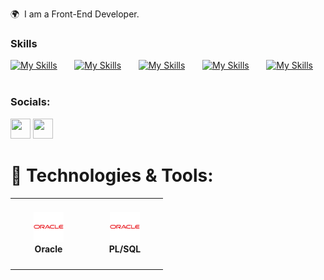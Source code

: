 🌍  I am a Front-End Developer.
<br/>

### Skills

[![My Skills](https://skillicons.dev/icons?i=html,css)](https://skillicons.dev) &nbsp;&nbsp;&nbsp;&nbsp;&nbsp; [![My Skills](https://skillicons.dev/icons?i=js,ts)](https://skillicons.dev) &nbsp;&nbsp;&nbsp;&nbsp;&nbsp; [![My Skills](https://skillicons.dev/icons?i=scss,jest)](https://skillicons.dev) &nbsp;&nbsp;&nbsp;&nbsp;&nbsp; [![My Skills](https://skillicons.dev/icons?i=git,npm)](https://skillicons.dev) &nbsp;&nbsp;&nbsp;&nbsp;&nbsp; [![My Skills](https://skillicons.dev/icons?i=oracle,pl/sql)](https://skillicons.dev) &nbsp;&nbsp;&nbsp;&nbsp;&nbsp;
<br/>
  
### Socials:
<p align="left">
  
<a href="https://www.twitter.com/NaLeilan" target="_blank" rel="noreferrer"><img src="https://raw.githubusercontent.com/danielcranney/readme-generator/main/public/icons/socials/twitter.svg" width="32" height="32" /></a>    <a href="https://www.linkedin.com/in/leilannaeimi" target="_blank" rel="noreferrer"><img src="https://raw.githubusercontent.com/danielcranney/readme-generator/main/public/icons/socials/linkedin.svg" width="32" height="32" /></a>
     

# 🔧 Technologies & Tools:

   <table>
  <tr>
     <td align="center" height="108" width="108">
    <img
        src="https://github.com/devicons/devicon/blob/v2.15.1/icons/oracle/oracle-original.svg"
        width="48"
        height="48"
        alt="React"
      />
      <br /><strong>Oracle</strong>
      </td>
      <td align="center" height="108" width="108">
   <img
        src="https://github.com/devicons/devicon/blob/v2.15.1/icons/oracle/oracle-original.svg"
        width="48"
        height="48"
        alt="React"
      />
      <br /><strong>PL/SQL</strong>
      </td>
      </tr>
</table>


 
